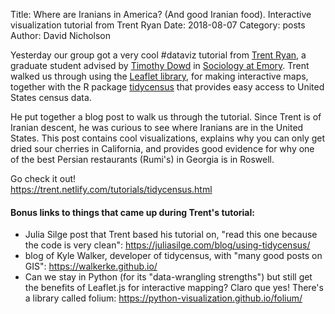 Title: Where are Iranians in America? (And good Iranian food). Interactive visualization tutorial from Trent Ryan
Date: 2018-08-07
Category: posts
Author: David Nicholson

Yesterday our group got a very cool #dataviz tutorial from [Trent Ryan](https://trent.netlify.com/), a graduate student advised by [Timothy Dowd](http://sociology.emory.edu/home/people/faculty/dowd-tim.html) in [Sociology at Emory](http://sociology.emory.edu/home/index.html). Trent walked us through using the [Leaflet library](https://github.com/Leaflet/Leaflet), for making interactive maps, together with the R package [tidycensus](https://github.com/walkerke/tidycensus) that provides easy access to United States census data.

He put together a blog post to walk us through the tutorial. Since Trent is of Iranian descent, he was curious to see where Iranians are in the United States. This post contains cool visualizations, explains why you can only get dried sour cherries in California, and provides good evidence for why one of the best Persian restaurants (Rumi's) in Georgia is in Roswell.  

Go check it out!  
<https://trent.netlify.com/tutorials/tidycensus.html>

#### Bonus links to things that came up during Trent's tutorial:

- Julia Silge post that Trent based his tutorial on, "read this one because the code is very clean": <https://juliasilge.com/blog/using-tidycensus/>  
- blog of Kyle Walker, developer of tidycensus, with "many good posts on GIS": <https://walkerke.github.io/>  
- Can we stay in Python (for its "data-wrangling strengths") but still get the benefits of Leaflet.js for interactive mapping? Claro que yes! There's a library called folium: <https://python-visualization.github.io/folium/>  
